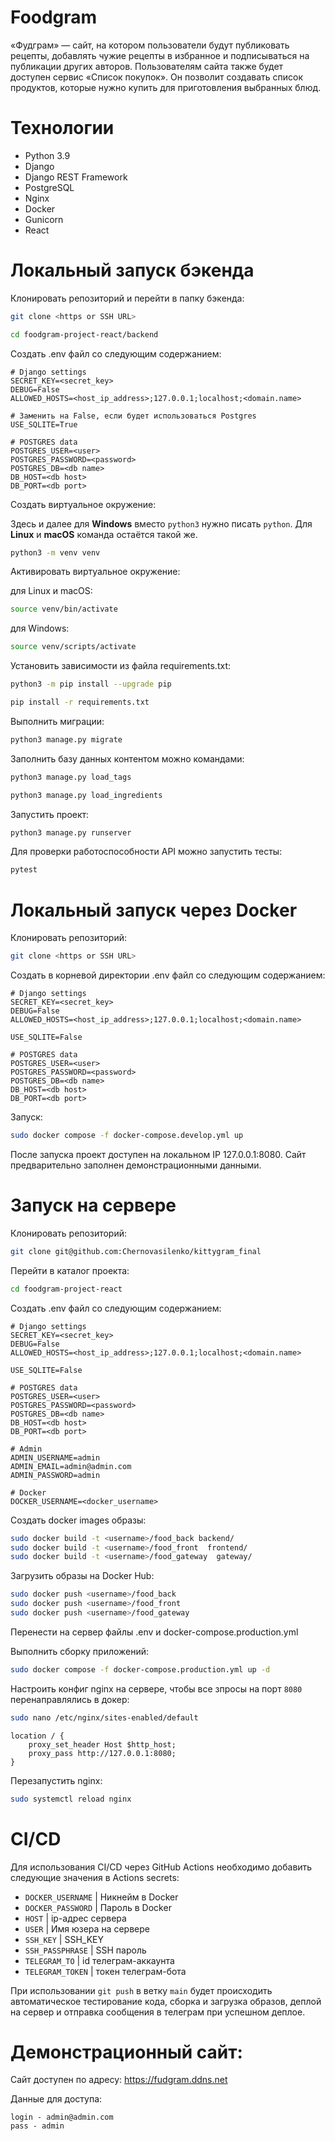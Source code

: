 # Foodgram
«Фудграм» — сайт, на котором пользователи будут публиковать рецепты, добавлять чужие рецепты в избранное и подписываться на публикации других авторов. Пользователям сайта также будет доступен сервис «Список покупок». Он позволит создавать список продуктов, которые нужно купить для приготовления выбранных блюд.

# Технологии
- Python 3.9
- Django
- Django REST Framework
- PostgreSQL
- Nginx
- Docker
- Gunicorn
- React

# Локальный запуск бэкенда
Клонировать репозиторий и перейти в папку бэкенда:

```bash
git clone <https or SSH URL>

cd foodgram-project-react/backend
```

Создать .env файл со следующим содержанием:

```
# Django settings
SECRET_KEY=<secret_key>
DEBUG=False
ALLOWED_HOSTS=<host_ip_address>;127.0.0.1;localhost;<domain.name>

# Заменить на False, если будет использоваться Postgres
USE_SQLITE=True

# POSTGRES data
POSTGRES_USER=<user>
POSTGRES_PASSWORD=<password>
POSTGRES_DB=<db name>
DB_HOST=<db host>
DB_PORT=<db port>
```

Cоздать виртуальное окружение:

Здесь и далее для **Windows** вместо `python3` нужно писать `python`. Для **Linux** и **macOS** команда остаётся такой же.

```bash
python3 -m venv venv
```

Активировать виртуальное окружение:

для Linux и macOS:
```bash
source venv/bin/activate
```

для Windows:
```bash
source venv/scripts/activate
```

Установить зависимости из файла requirements.txt:

```bash
python3 -m pip install --upgrade pip
```

```bash
pip install -r requirements.txt
```
Выполнить миграции:

```bash
python3 manage.py migrate
```

Заполнить базу данных контентом можно командами:

```bash
python3 manage.py load_tags

python3 manage.py load_ingredients
```

Запустить проект:

```bash
python3 manage.py runserver
```

Для проверки работоспособности API можно запустить тесты:
```bash
pytest
```

# Локальный запуск через Docker

Клонировать репозиторий:

```bash
git clone <https or SSH URL>
```

Создать в корневой директории .env файл со следующим содержанием:

```
# Django settings
SECRET_KEY=<secret_key>
DEBUG=False
ALLOWED_HOSTS=<host_ip_address>;127.0.0.1;localhost;<domain.name>

USE_SQLITE=False

# POSTGRES data
POSTGRES_USER=<user>
POSTGRES_PASSWORD=<password>
POSTGRES_DB=<db name>
DB_HOST=<db host>
DB_PORT=<db port>
```

Запуск:

```bash
sudo docker compose -f docker-compose.develop.yml up
```

После  запуска проект доступен на локальном IP 127.0.0.1:8080.
Сайт предварительно заполнен демонстрационными данными.

# Запуск на сервере
Клонировать репозиторий:

```bash
git clone git@github.com:Chernovasilenko/kittygram_final
```

Перейти в каталог проекта:

```bash
cd foodgram-project-react
```

Создать .env файл со следующим содержанием:

```
# Django settings
SECRET_KEY=<secret_key>
DEBUG=False
ALLOWED_HOSTS=<host_ip_address>;127.0.0.1;localhost;<domain.name>

USE_SQLITE=False

# POSTGRES data
POSTGRES_USER=<user>
POSTGRES_PASSWORD=<password>
POSTGRES_DB=<db name>
DB_HOST=<db host>
DB_PORT=<db port>

# Admin
ADMIN_USERNAME=admin
ADMIN_EMAIL=admin@admin.com
ADMIN_PASSWORD=admin

# Docker 
DOCKER_USERNAME=<docker_username>
```

Создать docker images образы:

```bash
sudo docker build -t <username>/food_back backend/
sudo docker build -t <username>/food_front  frontend/
sudo docker build -t <username>/food_gateway  gateway/
```

Загрузить образы на Docker Hub:

```bash
sudo docker push <username>/food_back
sudo docker push <username>/food_front
sudo docker push <username>/food_gateway
```

Перенести на сервер файлы .env и docker-compose.production.yml

Выполнить сборку приложений:
```bash
sudo docker compose -f docker-compose.production.yml up -d
```

Настроить конфиг nginx на сервере, чтобы все зпросы на порт `8080` перенаправлялись в докер:

```bash
sudo nano /etc/nginx/sites-enabled/default
```

```
location / {
    proxy_set_header Host $http_host;
    proxy_pass http://127.0.0.1:8080;
}
```

Перезапустить nginx:
```bash
sudo systemctl reload nginx
```

# CI/CD

Для использования CI/CD через GitHub Actions необходимо добавить следующие значения в Actions secrets:
- `DOCKER_USERNAME` | Никнейм в Docker
- `DOCKER_PASSWORD` | Пароль в Docker
- `HOST` | ip-адрес сервера
- `USER` | Имя юзера на сервере
- `SSH_KEY` | SSH_KEY
- `SSH_PASSPHRASE` | SSH пароль
- `TELEGRAM_TO` | id телеграм-аккаунта
- `TELEGRAM_TOKEN` | токен телеграм-бота

При использовании `git push` в ветку `main` будет происходить автоматическое тестирование кода, сборка и загрузка образов, деплой на сервер и отправка сообщения в телеграм при успешном деплое.

# Демонстрационный сайт:

Сайт доступен по адресу: https://fudgram.ddns.net

Данные для доступа:

``` 
login - admin@admin.com
pass - admin
```
